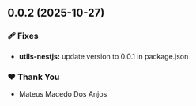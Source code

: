 ## 0.0.2 (2025-10-27)

### 🩹 Fixes

- **utils-nestjs:** update version to 0.0.1 in package.json

### ❤️ Thank You

- Mateus Macedo Dos Anjos